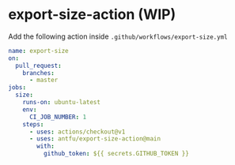 # export-size-action (WIP)

Add the following action inside `.github/workflows/export-size.yml`

```yaml
name: export-size
on:
  pull_request:
    branches:
      - master
jobs:
  size:
    runs-on: ubuntu-latest
    env:
      CI_JOB_NUMBER: 1
    steps:
      - uses: actions/checkout@v1
      - uses: antfu/export-size-action@main
        with:
          github_token: ${{ secrets.GITHUB_TOKEN }}
```
